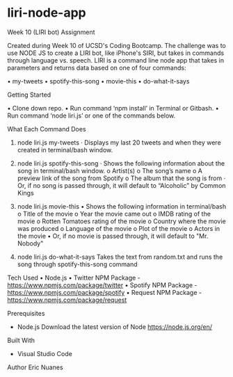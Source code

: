 # liri-node-app

Week 10 (LIRI bot) Assignment

Created during Week 10 of UCSD's Coding Bootcamp. The challenge was to use NODE JS to create a LIRI bot, like iPhone's SIRI, but takes in commands through language vs. speech. LIRI is a command line node app that takes in parameters and returns data based on one of four commands:

•	my-tweets
•	spotify-this-song
•	movie-this
•	do-what-it-says


Getting Started

•	Clone down repo.
•	Run command ‘npm install’ in Terminal or Gitbash.
•	Run command ‘node liri.js’ or one of the commands below.

What Each Command Does

1. node liri.js my-tweets
· Displays my last 20 tweets and when they were created in terminal/bash window.

2. node liri.js spotify-this-song <song name>
· Shows the following information about the song in terminal/bash window.
	o Artist(s)
	o The song’s name
	o A preview link of the song from Spotify
	o The album that the song is from
· Or, if no song is passed through, it will default to “Alcoholic” by Common Kings
		 
3. node liri.js movie-this <movie name>
• Shows the following information in terminal/bash
	o Title of the movie
	o Year the movie came out
	o IMDB rating  of the movie
	o Rotten Tomatoes rating of the movie
	o Country where the movie was produced
	o Language of the movie
	o Plot of the movie
	o Actors in the movie
• Or, if no movie is passed through, it will default to "Mr. Nobody"

4. node liri.js do-what-it-says
Takes the text from random.txt and runs the song through spotify-this-song command

Tech Used
•	Node.js
•	Twitter NPM Package -  https://www.npmjs.com/package/twitter
•	Spotify NPM Package -   https://www.npmjs.com/package/spotify
•	Request NPM Package - https://www.npmjs.com/package/request

Prerequisites 
- Node.js Download the latest version of Node https://node.js.org/en/

Built With
- Visual Studio Code

Author 
Eric Nuanes

